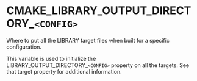   

# CMAKE_LIBRARY_OUTPUT_DIRECTORY_```<CONFIG>```  
Where to put all the LIBRARY
target files when built for a specific configuration.  

This variable is used to initialize the
LIBRARY_OUTPUT_DIRECTORY_```<CONFIG>``` property on all the targets.
See that target property for additional information.  

